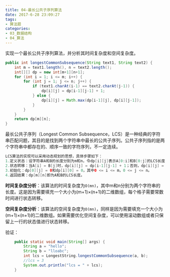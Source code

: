 ```yaml
---
title: 04-最长公共子序列算法
date: 2017-6-28 23:09:27
tags:
- 算法题
categories: 
- 03_数据结构
- 04_算法
---
```


实现一个最长公共子序列算法，并分析其时间复杂度和空间复杂度。

```java
public int longestCommonSubsequence(String text1, String text2) {
    int m = text1.length(), n = text2.length();
    int[][] dp = new int[m+1][n+1];
    for (int i = 1; i <= m; i++) {
        for (int j = 1; j <= n; j++) {
            if (text1.charAt(i-1) == text2.charAt(j-1)) {
                dp[i][j] = dp[i-1][j-1] + 1;
            } else {
                dp[i][j] = Math.max(dp[i-1][j], dp[i][j-1]);
            }
        }
    }
    return dp[m][n];
}
```

最长公共子序列（Longest Common Subsequence，LCS）是一种经典的字符串匹配问题，其目的是找到两个字符串中最长的公共子序列。公共子序列指的是两个字符串中都存在的、顺序一致的字符序列，不一定连续。

```java
LCS算法的实现可以采用动态规划的思想，具体步骤如下：
1.定义状态：设字符串A和B的长度分别为m和n，令dp[i][j]表示A[0:i]和B[0:j]的LCS长度，则最终答案为dp[m][n]。
2.状态转移：当A[i] = B[j]时，dp[i][j] = dp[i-1][j-1] + 1；否则，dp[i][j] = max(dp[i-1][j], dp[i][j-1])。
3.初始化：dp[0][j] = 0和dp[i][0] = 0，其中0 <= i <= m，0 <= j <= n。
4.返回结果：dp[m][n]即为A和B的LCS长度。
```

**时间复杂度分析**：该算法的时间复杂度为`O(mn)`，其中m和n分别为两个字符串的长度。这是因为需要填充一个大小为(m+1)×(n+1)的二维数组，每个格子需要常数时间进行状态转移。

**空间复杂度分析**：该算法的空间复杂度为`O(mn)`，同样是因为需要填充一个大小为(m+1)×(n+1)的二维数组。如果需要优化空间复杂度，可以使用滚动数组或者只保留上一行的状态值进行状态转移。

验证：

```java
    public static void main(String[] args) {
        String a = "hello";
        String b = "lloabc";
        int lcs = LongestString.longestCommonSubsequence(a, b);
        //lcs = 3
        System.out.println("lcs = " + lcs);
    }
```

